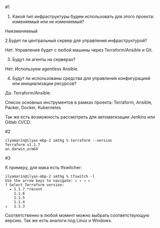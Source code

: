 #1

1. Какой тип инфраструктуры будем использовать для этого проекта: изменяемый или не изменяемый?

Неизменяемый

2.Будет ли центральный сервер для управления инфраструктурой?

Нет. Управление будет с любой машины через Terraform/Ansible и Git.

3. Будут ли агенты на серверах?

Нет. Используем agentless Ansible.

4. Будут ли использованы средства для управления конфигурацией или инициализации ресурсов? 

Да. Terraform/Ansible.

Список основных инструментов в рамках проекта:
Terraform, Ansible, Packer, Docker, Kubernetes

Так же есть возможность рассмотреть для автоматизации Jenkins или Gitlab CI/CD.

#2
```
ilyamarin@ilyas-mbp-2 smthg % terraform --version
Terraform v1.1.7
on darwin_arm64
```
#3

К примеру, для мака есть tfswitcher:
```
ilyamarin@ilyas-mbp-2 smthg % tfswitch -l
Use the arrow keys to navigate: ↓ ↑ → ←
? Select Terraform version:
  ▸ 1.1.7 *recent
    1.1.6
    1.1.5
    1.1.4
↓   1.1.3
```
Соответственно в любой момент можно выбрать соответствующую версию.
Так же есть аналоги под Linux и Windows.